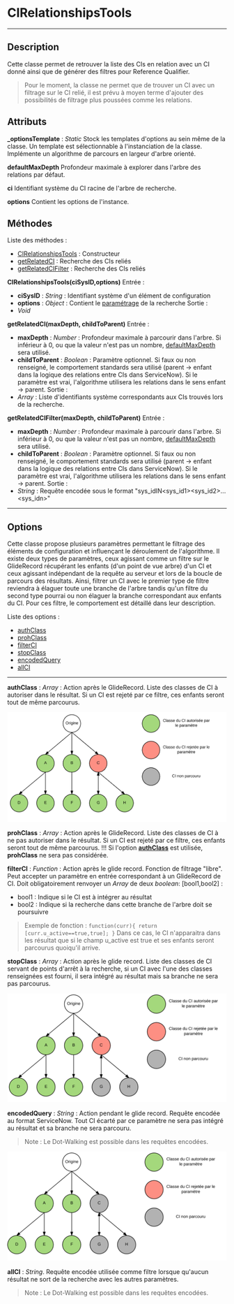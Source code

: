 CIRelationshipsTools
====================
----------

Description
-----------
Cette classe permet de retrouver la liste des CIs en relation avec un CI donné ainsi que de générer des filtres pour Reference Qualifier.

> Pour le moment, la classe ne permet que de trouver un CI avec un filtrage sur le CI relié, il est prévu à moyen terme d'ajouter des possibilités de filtrage plus poussées comme les relations.

Attributs
-------
<a name="_optionsTemplate"></a>**_optionsTemplate** : *Static*
Stock les templates d'options au sein même de la classe. Un template est sélectionnable à l'instanciation de la classe. Implémente un algorithme de parcours en largeur d'arbre orienté.

<a name="defaultMaxDepth"></a>**defaultMaxDepth**
Profondeur maximale à explorer dans l'arbre des relations par défaut.

<a name="ci"></a>**ci**
Identifiant système du CI racine de l'arbre de recherche.

<a name="options"></a>**options**
Contient les options de l'instance.

Méthodes
--------

Liste des méthodes :

 - [CIRelationshipsTools](#CIRelationshipsTools) : Constructeur
 - [getRelatedCI](#getRelatedCI) : Recherche des CIs reliés
 - [getRelatedCIFilter](#getRelatedCIFilter) : Recherche des CIs reliés
 
<a name="CIRelationshipsTools"></a>**CIRelationshipsTools(ciSysID,options)**
Entrée : 
 - **ciSysID** : *String* : Identifiant système d'un élément de configuration
 - **options** : *Object* : Contient le [paramétrage](#options) de la recherche
Sortie :
 - *Void*

<a name="getRelatedCI"></a>**getRelatedCI(maxDepth, childToParent)**
Entrée :
 - **maxDepth** : *Number* : Profondeur maximale à parcourir dans l'arbre. Si inférieur à 0, ou que la valeur n'est pas un nombre, [defaultMaxDepth](#defaultMaxDepth) sera utilisé.
 - **childToParent** : *Boolean* : Paramètre optionnel. Si faux ou non renseigné, le comportement standards sera utilisé (parent -> enfant dans la logique des relations entre CIs dans ServiceNow). Si le paramètre est vrai, l'algorithme utilisera les relations dans le sens enfant -> parent.
Sortie : 
 - *Array* : Liste d'identifiants système correspondants aux CIs trouvés lors de la recherche.

<a name="getRelatedCIFilter"></a>**getRelatedCIFilter(maxDepth, childToParent)**
Entrée :
 - **maxDepth** : *Number* : Profondeur maximale à parcourir dans l'arbre. Si inférieur à 0, ou que la valeur n'est pas un nombre, [defaultMaxDepth](#defaultMaxDepth) sera utilisé.
 - **childToParent** : *Boolean* : Paramètre optionnel. Si faux ou non renseigné, le comportement standards sera utilisé (parent -> enfant dans la logique des relations entre CIs dans ServiceNow). Si le paramètre est vrai, l'algorithme utilisera les relations dans le sens enfant -> parent.
Sortie : 
 - *String* : Requête encodée sous le format "sys_idIN\<sys_id1\>\<sys_id2\>...\<sys_idn\>"

----------
<a name="options"></a>Options
------- 
Cette classe propose plusieurs paramètres permettant le filtrage des éléments de configuration et influençant le déroulement de l'algorithme.
Il existe deux types de paramètres, ceux agissant comme un filtre sur le GlideRecord récupérant les enfants (d'un point de vue arbre) d'un CI et ceux agissant indépendant de la requête au serveur et lors de la boucle de parcours des résultats. Ainsi, filtrer un CI avec le premier type de filtre reviendra à élaguer toute une branche de l'arbre tandis qu'un filtre du second type pourrai ou non élaguer la branche correspondant aux enfants du CI. Pour ces filtre, le comportement est détaillé dans leur description.

Liste des options : 

 - [authClass](#authClass)
 - [prohClass](#prohClass)
 - [filterCI](#filterCI)
 - [stopClass](#stopClass)
 - [encodedQuery](#encodedQuery)
 - [allCI](#allCI)

----------

<a name="authClass"></a>**authClass** : *Array* : Action après le GlideRecord.
Liste des classes de CI à autoriser dans le résultat. Si un CI est rejeté par ce filtre, ces enfants seront tout de même parcourus.

![authClass](./img/authClass.png)

<a name="prohClass"></a>**prohClass** : *Array* : Action après le GlideRecord.
Liste des classes de CI à ne pas autoriser dans le résultat. Si un CI est rejeté par ce filtre, ces enfants seront tout de même parcourus. 
!!! Si l'option **[authClass](#authClass)** est utilisée, **prohClass** ne sera pas considérée.

<a name="filterCI"></a>**filterCI** : *Function* :  Action après le glide record.
Fonction de filtrage "libre". Peut accepter un paramètre en entrée correspondant à un GlideRecord de CI. Doit obligatoirement renvoyer un *Array* de deux *boolean*:
[bool1,bool2] :
 - bool1 : Indique si le CI est à intégrer au résultat
 - bool2 : Indique si la recherche dans cette branche de l'arbre doit se poursuivre
> Exemple de fonction :
> `function(curr){
>  return [curr.u_active==true,true];
> }`
> Dans ce cas, le CI n'apparaitra dans les résultat que si le champ u_active est true et ses enfants seront parcourus quoiqu'il arrive.

<a name="stopClass"></a>**stopClass** : *Array* :  Action après le glide record.
Liste des classes de CI servant de points d'arrêt à la recherche, si un CI avec l'une des classes renseignées est fourni, il sera intégré au résultat mais sa branche ne sera pas parcourus.

![stopClass](./img/stopClass.png)

<a name="encodedQuery"></a>**encodedQuery** : *String* :  Action pendant le glide record.
Requête encodée au format ServiceNow. Tout CI écarté par ce paramètre ne sera pas intégré au résultat et sa branche ne sera parcouru.
> Note : Le Dot-Walking est possible dans les requêtes encodées.

![encodedQuery](./img/encodedQuery.png)

<a name="allCI"></a>**allCI** : *String*.
Requête encodée utilisée comme filtre lorsque qu'aucun résultat ne sort de la recherche avec les autres paramètres.
> Note : Le Dot-Walking est possible dans les requêtes encodées.
